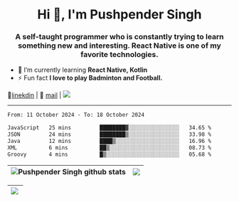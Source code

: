 <h1 align="center">Hi 👋, I'm Pushpender Singh</h1>
<h3 align="center">A self-taught programmer who is constantly trying to learn something new and interesting. React Native is one of my favorite technologies.</h3>

- 🌱 I’m currently learning **React Native, Kotlin**
- ⚡ Fun fact **I love to play Badminton and Football.**

👔[linekdin](https://www.linkedin.com/in/pushpender-singh-240061202/) | 📧 [mail](mailto:pushpendersingh694@gmail.com) | 
<a href="https://github.com/pushpender-singh-ap/pushpender-singh-ap">
    <img src="https://komarev.com/ghpvc/?username=pushpender-singh-ap&style=for-the-badge">
</a>


---

<!--START_SECTION:waka-->

```txt
From: 11 October 2024 - To: 18 October 2024

JavaScript   25 mins         ████████▓░░░░░░░░░░░░░░░░   34.65 %
JSON         24 mins         ████████▒░░░░░░░░░░░░░░░░   33.98 %
Java         12 mins         ████▒░░░░░░░░░░░░░░░░░░░░   16.96 %
XML          6 mins          ██▒░░░░░░░░░░░░░░░░░░░░░░   08.73 %
Groovy       4 mins          █▒░░░░░░░░░░░░░░░░░░░░░░░   05.68 %
```

<!--END_SECTION:waka-->


| <a><img align="center" src="https://github-readme-stats-iota-ecru-15.vercel.app/api?username=pushpender-singh-ap&show_icons=true&include_all_commits=true&theme=buefy&hide_border=true" alt="Pushpender Singh github stats" /></a> | <a><img align="center" src="https://github-readme-stats-iota-ecru-15.vercel.app/api/top-langs/?username=pushpender-singh-ap&layout=compact&theme=buefy&hide_border=true" /></a> |
| ------------- | ------------- |

| <a> <img align="left" src="https://github-readme-streak-stats.herokuapp.com/?user=pushpender-singh-ap" /></br> </a> |
| ------------- |
